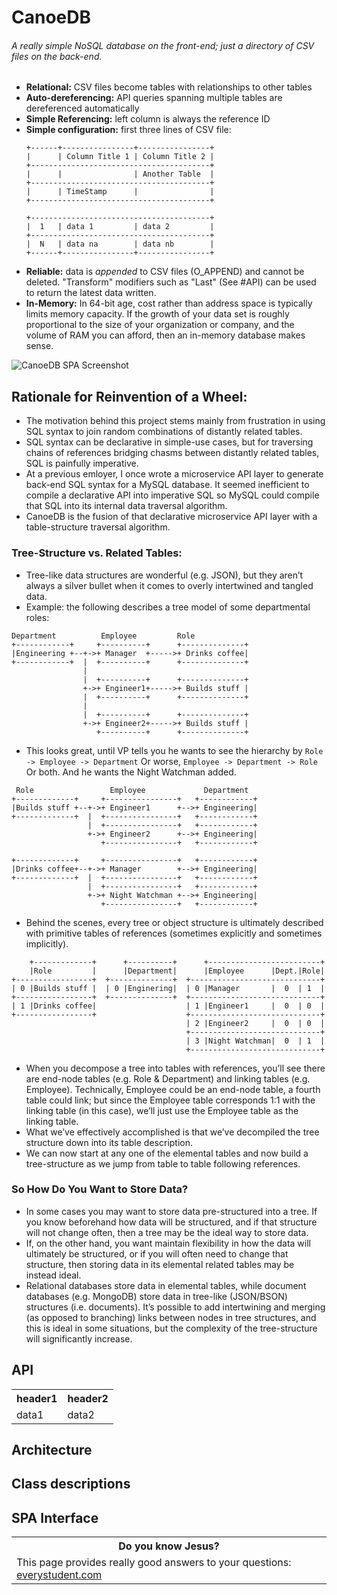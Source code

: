 # CanoeDB  
###### A *really simple* NoSQL database on the front-end; just a directory of CSV files on the back-end. 
 
 
- **Relational:** CSV files become tables with relationships to other tables  
- **Auto-dereferencing:** API queries spanning multiple tables are dereferenced automatically  
- **Simple Referencing:** left column is always the reference ID  
- **Simple configuration:** first three lines of CSV file:  
	```
	+------+----------------+----------------+
	|      | Column Title 1 | Column Title 2 |
	+----------------------------------------+
	|      |                | Another Table  |
	+----------------------------------------+
	|      | TimeStamp      |                |
	+----------------------------------------+
	```
	```
	+----------------------------------------+
	|  1   | data 1         | data 2         |
	+----------------------------------------+
	|  N   | data na        | data nb        |
	+------+----------------+----------------+
	```
- **Reliable:** data is *appended* to CSV files (O_APPEND) and cannot be deleted.  "Transform" modifiers such as "Last" (See #API) can be used to return the latest data written.
- **In-Memory:** In 64-bit age, cost rather than address space is typically limits memory capacity.  If the growth of your data set is roughly proportional to the size of your organization or company, and the volume of RAM you can afford, then an in-memory database makes sense.
  
![CanoeDB SPA Screenshot](readme_images/CanoeDB_screenshot.jpg)  
	  
## Rationale for Reinvention of a Wheel:  
- The motivation behind this project stems mainly from frustration in using SQL syntax to join random combinations of distantly related tables.  
- SQL syntax can be declarative in simple-use cases, but for traversing chains of references bridging chasms between distantly related tables, SQL is painfully imperative.  
- At a previous emloyer, I once wrote a microservice API layer to generate back-end SQL syntax for a MySQL database.  It seemed inefficient to compile a declarative API into imperative SQL so MySQL could compile that SQL into its internal data traversal algorithm.
- CanoeDB is the fusion of that declarative microservice API layer with a table-structure traversal algorithm.  
  
### Tree-Structure vs. Related Tables:  
- Tree-like data structures are wonderful (e.g. JSON), but they aren’t always a silver bullet when it comes to overly intertwined and tangled data.  
- Example: the following describes a tree model of some departmental roles:  
```  
Department          Employee         Role  
+------------+     +----------+      +--------------+  
|Engineering +--+->+ Manager  +----->+ Drinks coffee|  
+------------+  |  +----------+      +--------------+  
                |  
                |  +----------+      +--------------+  
                +->+ Engineer1+----->+ Builds stuff |  
                |  +----------+      +--------------+  
                |  
                |  +----------+      +--------------+  
                +->+ Engineer2+----->+ Builds stuff |  
                   +----------+      +--------------+  
```  
- This looks great, until VP tells you he wants to see the hierarchy by `Role -> Employee -> Department`
Or worse, `Employee -> Department -> Role` Or both.  And he wants the Night Watchman added.
``` 
 Role                 Employee             Department  
+-------------+     +----------------+   +------------+  
|Builds stuff +--+->+ Engineer1      +-->+ Engineering|  
+-------------+  |  +----------------+   +------------+  
                 |  +----------------+   +------------+  
                 +->+ Engineer2      +-->+ Engineering|  
                    +----------------+   +------------+  
                                        
+-------------+     +----------------+   +------------+  
|Drinks coffee+--+->+ Manager        +-->+ Engineering|  
+-------------+  |  +----------------+   +------------+  
                 |  +----------------+   +------------+  
                 +->+ Night Watchman +-->+ Engineering|  
                    +----------------+   +------------+  
```  
- Behind the scenes, every tree or object structure is ultimately described with primitive tables of references (sometimes explicitly and sometimes implicitly).  
```  
    +-------------+      +----------+      +-------------------------+  
    |Role         |      |Department|      |Employee      |Dept.|Role|  
+-----------------+  +--------------+  +-----------------------------+  
| 0 |Builds stuff |  | 0 |Enginering|  | 0 |Manager       |  0  | 1  |  
+-----------------+  +--------------+  +-----------------------------+  
| 1 |Drinks coffee|                    | 1 |Engineer1     |  0  | 0  |  
+-----------------+                    +-----------------------------+  
                                       | 2 |Engineer2     |  0  | 0  |  
                                       +-----------------------------+  
                                       | 3 |Night Watchman|  0  | 1  |  
                                       +-----------------------------+  
```  
- When you decompose a tree into tables with references, you’ll see there are end-node tables (e.g. Role & Department) and linking tables (e.g. Employee).  Technically, Employee could be an end-node table, a fourth table could link; but since the Employee table corresponds 1:1 with the linking table (in this case), we’ll just use the Employee table as the linking table.  
- What we’ve effectively accomplished is that we’ve decompiled the tree structure down into its table description.  
- We can now start at any one of the elemental tables and now build a tree-structure as we jump from table to table following references.  
  
### So How Do You Want to Store Data?  
- In some cases you may want to store data pre-structured into a tree.  If you know beforehand how data will be structured, and if that structure will not change often, then a tree may be the ideal way to store data.   
- If, on the other hand, you want maintain flexibility in how the data will ultimately be structured, or if you will often need to change that structure, then storing data in its elemental related tables may be instead ideal.  
- Relational databases store data in elemental tables, while document databases (e.g. MongoDB) store data in tree-like (JSON/BSON) structures (i.e. documents).  It’s possible to add intertwining and merging (as opposed to branching) links between nodes in tree structures, and this is ideal in some situations, but the complexity of the tree-structure will significantly increase.  
  
## API  
  
  <table>
	<tr>
		<th>header1</th><th>header2</th>
	</tr><tr>
	<td>data1</td><td>data2</td>
	</tr>
</table>
	
  
## Architecture  
  
  
## Class descriptions  
  
  
## SPA Interface  
  
  
<table>
  <tr><th>Do you know Jesus?</th></tr>
  <tr><td>This page provides really good answers to your questions: <a href="https://www.everystudent.com/">everystudent.com</a></td></tr>
</table>
